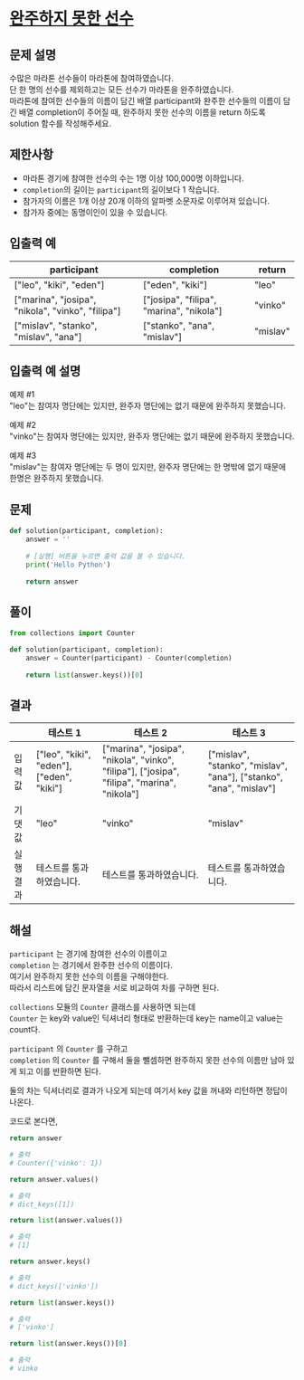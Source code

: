 # [완주하지 못한 선수](https://school.programmers.co.kr/learn/courses/30/lessons/42576)

## 문제 설명
수많은 마라톤 선수들이 마라톤에 참여하였습니다.<br>
단 한 명의 선수를 제외하고는 모든 선수가 마라톤을 완주하였습니다.<br>
마라톤에 참여한 선수들의 이름이 담긴 배열 participant와 완주한 선수들의 이름이 담긴 배열 completion이 주어질 때, 완주하지 못한 선수의 이름을 return 하도록 solution 함수를 작성해주세요.

## 제한사항
- 마라톤 경기에 참여한 선수의 수는 1명 이상 100,000명 이하입니다.
- `completion`의 길이는 `participant`의 길이보다 1 작습니다.
- 참가자의 이름은 1개 이상 20개 이하의 알파벳 소문자로 이루어져 있습니다.
- 참가자 중에는 동명이인이 있을 수 있습니다.

## 입출력 예
|participant|completion|return|
|---|---|---|
|["leo", "kiki", "eden"]|["eden", "kiki"]|"leo"|
|["marina", "josipa", "nikola", "vinko", "filipa"]|["josipa", "filipa", "marina", "nikola"]|"vinko"|
|["mislav", "stanko", "mislav", "ana"]|["stanko", "ana", "mislav"]|"mislav"|

## 입출력 예 설명
예제 #1<br>
"leo"는 참여자 명단에는 있지만, 완주자 명단에는 없기 때문에 완주하지 못했습니다.<br>

예제 #2<br>
"vinko"는 참여자 명단에는 있지만, 완주자 명단에는 없기 때문에 완주하지 못했습니다.<br>

예제 #3<br>
"mislav"는 참여자 명단에는 두 명이 있지만, 완주자 명단에는 한 명밖에 없기 때문에 한명은 완주하지 못했습니다.

## 문제
```python
def solution(participant, completion):
    answer = ''
    
    # [실행] 버튼을 누르면 출력 값을 볼 수 있습니다.
    print('Hello Python')
    
    return answer
```

## 풀이
```python
from collections import Counter

def solution(participant, completion):
    answer = Counter(participant) - Counter(completion)
    
    return list(answer.keys())[0]
```

## 결과
||테스트 1|테스트 2|테스트 3
|---|---|---|---|
|입력값|	["leo", "kiki", "eden"], ["eden", "kiki"]|["marina", "josipa", "nikola", "vinko", "filipa"], ["josipa", "filipa", "marina", "nikola"]|["mislav", "stanko", "mislav", "ana"], ["stanko", "ana", "mislav"]|
|기댓값|"leo"|"vinko"|"mislav"|
|실행 결과|테스트를 통과하였습니다.|테스트를 통과하였습니다.|테스트를 통과하였습니다.|

## 해설
`participant` 는 경기에 참여한 선수의 이름이고<br>
`completion` 는 경기에서 완주한 선수의 이름이다.<br>
여기서 완주하지 못한 선수의 이름을 구해야한다.<br>
따라서 리스트에 담긴 문자열을 서로 비교하여 차를 구하면 된다.

`collections` 모듈의 `Counter` 클래스를 사용하면 되는데<br>
`Counter` 는 key와 value인 딕셔너리 형태로 반환하는데 key는 name이고 value는 count다.

`participant` 의 `Counter` 를 구하고<br>
`completion` 의 `Counter` 를 구해서 둘을 뺄셈하면 완주하지 못한 선수의 이름만 남아 있게 되고 이를 반환하면 된다.

둘의 차는 딕셔너리로 결과가 나오게 되는데 여기서 key 값을 꺼내와 리턴하면 정답이 나온다.

코드로 본다면,
```python
return answer

# 출력
# Counter({'vinko': 1})
```

```python
return answer.values()

# 출력
# dict_keys([1])
```

```python
return list(answer.values())

# 출력
# [1]
```

```python
return answer.keys()

# 출력
# dict_keys(['vinko'])
```

```python
return list(answer.keys())

# 출력
# ['vinko']
```

```python
return list(answer.keys())[0]

# 출력
# vinko
```
